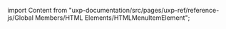 
import Content from "uxp-documentation/src/pages/uxp-ref/reference-js/Global Members/HTML Elements/HTMLMenuItemElement";

<Content query="product=xd"/>
